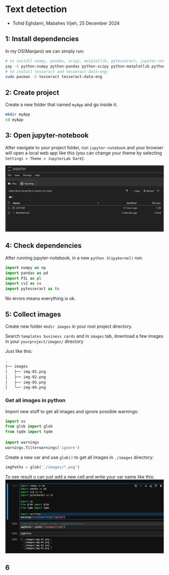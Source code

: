 # Text detection

- Tohid Eghdami, Mabahes Vijeh, 25 December 2024

## 1: Install dependencies

In my OS(Manjaro) we can simply run:

```bash
# to install numpy, pandas, scipy, matplotlib, pytesseract, jupyter-notebook and opencv:
yay -S python-numpy python-pandas python-scipy python-matplotlib python-pytesseract jupyter-notebook python-opencv
# to install tesseract and tesseract-data-eng:
sudo pacman -S tesseract tesseract-data-eng
```

## 2: Create project

Create a new folder that named `myApp` and go inside it:

```bash
mkdir myApp
cd myApp
```

## 3: Open jupyter-notebook

After navigate to your project folder, run `jupyter-notebook` and your browser will open a local web app like this (you can change your theme by selecting `Settings > Theme > JupyterLab Dark`):

![jupyter-notebook page](./readme-assets/images/2024-12-25-012619_894x375_scrot.png)

## 4: Check dependencies

After running jupyter-notebook, in a new `python 3(ipykernel)` run:

```python
import numpy as np
import pandas as pd
import PIL as pl
import cv2 as cv
import pytesseract as ts
```

No errors means everything is ok.

## 5: Collect images

Create new folder `mkdir images` in your root project directory.

Search `templates business cards` and in `images` tab, download a few images in your `yourproject/images/` directory

Just like this:

```txt
.
├── images
│   ├── img-01.png
│   ├── img-02.png
│   ├── img-03.png
│   └── img-04.png
```

### Get all images in python

Import new stuff to get all images and ignore possible warnings:

```python
import os
from glob import glob
from tqdm import tqdm

import warnings
warnings.filterwarnings('ignore')
```

Create a new var and use `glob()` to get all images in `./images` directory:

```python
imgPaths = glob('./images/*.png')
```

To see result u can just add a new cell and write your var name like this:
![all image import result](./readme-assets/images/all-img-import-result.png)

## 6

#

